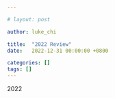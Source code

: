 ```yaml
---

# layout: post

author: luke_chi

title:  "2022 Review"
date:   2022-12-31 00:00:00 +0800

categories: []
tags: []
---
```


2022


